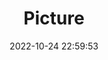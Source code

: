 ---
weight: 1
images:
- /images/edited/198.jpeg
title: Picture
date: 2022-10-24 22:59:53
tags:
- luminar
- work
---